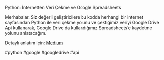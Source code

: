 Python: İnternetten Veri Çekme ve Google Spreadsheets

Merhabalar. Siz değerli geliştiricilere bu kodda herhangi bir internet sayfasından Python ile veri çekme yolunu ve çektiğimiz veriyi Google Drive Api kullanarak, Google Drive da kullandığımız Spreadsheets’e kaydetme yolunu anlatacağım.

Detaylı anlatım için: [Medium](https://medium.com/yeninesilisler/python-i%CC%87nternetten-veri-%C3%A7ekme-ve-google-spreadsheets-fa9c88377645)

#python #google #googledrive #api
